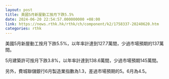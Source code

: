 ```yaml
---
layout: post
title: 美國5月新屋動工按月下跌5.5%
date: 2024-06-20 22:54:57.000000000 +08:00
link: https://news.rthk.hk/rthk/ch/component/k2/1758337-20240620.htm
categories: rthk
---
```


美國5月新屋動工按月下跌5.5%，以年率計達到127.7萬間，少過市場預期的137萬間。

5月建築許可按月下跌3.8%，以年率計達到138.6萬間，少過市場預期145萬間。

另外，費城聯儲銀行6月製造業指數為1.3，差過市場預期的5。6月為4.5。
